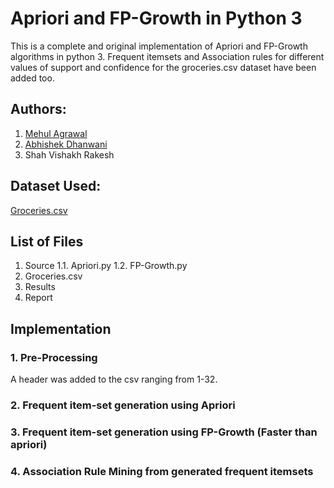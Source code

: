 # Apriori and FP-Growth in Python 3

This is a complete and original implementation of Apriori and FP-Growth algorithms in python 3. Frequent itemsets and Association rules for different values of support and confidence for the groceries.csv dataset have been added too.

## Authors:
1. [Mehul Agrawal](https://www.linkedin.com/in/mehul-agrawal/)
2. [Abhishek Dhanwani](https://www.linkedin.com/in/abhishek-dhanwani-93846b167/)
3. Shah Vishakh Rakesh

## Dataset Used:
[Groceries.csv](http://www.sci.csueastbay.edu/~esuess/classes/Statistics_6620/Presentations/ml13/groceries.csv)

## List of Files
1. Source
1.1. Apriori.py
1.2. FP-Growth.py
2. Groceries.csv
3. Results
4. Report


## Implementation
### 1. Pre-Processing
A header was added to the csv ranging from 1-32.
### 2. Frequent item-set generation using Apriori
### 3. Frequent item-set generation using FP-Growth (Faster than apriori)
### 4. Association Rule Mining from generated frequent itemsets


